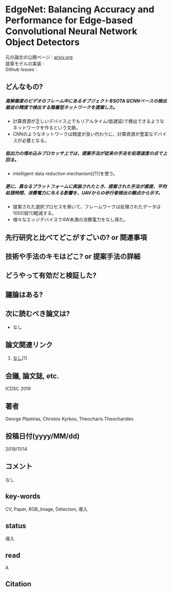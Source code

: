 # EdgeNet: Balancing Accuracy and Performance for Edge-based Convolutional Neural Network Object Detectors

元の論文の公開ページ : [arxiv.org](https://arxiv.org/abs/1911.06091)  
提案モデルの実装 : []()  
Github Issues : []()  

## どんなもの?
##### 高解像度のビデオのフレーム中にあるオブジェクトをSOTAなCNNベースの検出器並の精度で検出する階層型ネットワークを提案した。
- 計算資源が乏しいデバイス上でもリアルタイム(低遅延)で検出できるようなネットワークを作るという文脈。
- CNNのようなネットワークは精度が良い代わりに、計算資源が豊富なデバイスが必要となる。

##### 低出力の埋め込みプロセッサ上では、提案手法が従来の手法を処理速度の点で上回る。
- intelligent data reduction mechanism[(?)]を使う。

##### 更に、異なるプラットフォームに実装されたとき、提案された手法が感度、平均処理時間、消費電力に与える影響を、UAVからの歩行者検出の観点から示す。
- 提案された選択プロセスを用いて、フレームワークは処理されたデータは100[(倍?)]軽減する。
- 様々なエッジデバイスで4W未満の消費電力をなし得た。

## 先行研究と比べてどこがすごいの? or 関連事項

## 技術や手法のキモはどこ? or 提案手法の詳細

## どうやって有効だと検証した?

## 議論はある?

## 次に読むべき論文は?
- なし

## 論文関連リンク
1. [なし]()[1]

## 会議, 論文誌, etc.
ICDSC 2019

## 著者
George Plastiras, Christos Kyrkou, Theocharis Theocharides

## 投稿日付(yyyy/MM/dd)
2019/11/14

## コメント
なし

## key-words
CV, Paper, RGB_Image, Detection, 導入

## status
導入

## read
A

## Citation

